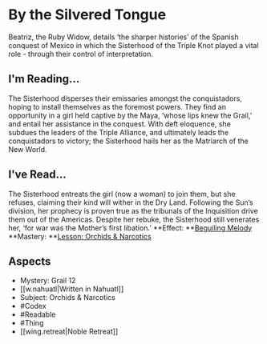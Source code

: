 # By the Silvered Tongue
Beatriz, the Ruby Widow, details ‘the sharper histories’ of the Spanish conquest of Mexico in which the Sisterhood of the Triple Knot played a vital role - through their control of interpretation.
## I'm Reading...
The Sisterhood disperses their emissaries amongst the conquistadors, hoping to install themselves as the foremost powers. They find an opportunity in a girl held captive by the Maya, ‘whose lips knew the Grail,’ and entail her assistance in the conquest. With deft eloquence, she subdues the leaders of the Triple Alliance, and ultimately leads the conquistadors to victory; the Sisterhood hails her as the Matriarch of the New World.
## I've Read...
The Sisterhood entreats the girl (now a woman) to join them, but she refuses, claiming their kind will wither in the Dry Land. Following the Sun’s division, her prophecy is proven true as the tribunals of the Inquisition drive them out of the Americas. Despite her rebuke, the Sisterhood still venerates her, ‘for war was the Mother’s first libation.’
**Effect: **[Beguiling Melody](https://uadaf.theevilroot.xyz/rowenarium/element/music.beguiling)
**Mastery: **[Lesson: Orchids & Narcotics](https://uadaf.theevilroot.xyz/rowenarium/element/x.orchids.narcotics)
## Aspects
- Mystery: Grail 12
- [[w.nahuatl|Written in Nahuatl]]
- Subject: Orchids & Narcotics
- #Codex
- #Readable
- #Thing
- [[wing.retreat|Noble Retreat]]